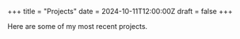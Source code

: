 +++
title = "Projects"
date = 2024-10-11T12:00:00Z
draft = false
+++

Here are some of my most recent projects.